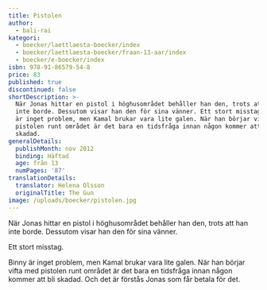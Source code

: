 ```yaml
---
title: Pistolen
author:
  - bali-rai
kategori:
  - boecker/laettlaesta-boecker/index
  - boecker/laettlaesta-boecker/fraan-13-aar/index
  - boecker/e-boecker/index
isbn: 978-91-86579-54-8
price: 83
published: true
discontinued: false
shortDescription: >-
  När Jonas hittar en pistol i höghusområdet behåller han den, trots att han
  inte borde. Dessutom visar han den för sina vänner. Ett stort misstag. Binny
  är inget problem, men Kamal brukar vara lite galen. När han börjar vifta med
  pistolen runt området är det bara en tidsfråga innan någon kommer att bli
  skadad.
generalDetails:
  publishMonth: nov 2012
  binding: Häftad
  age: från 13
  numPages: '87'
translationDetails:
  translator: Helena Olsson
  originalTitle: The Gun
image: /uploads/boecker/pistolen.jpg
---
```

När Jonas hittar en pistol i höghusområdet behåller han den, trots att han inte borde. Dessutom visar han den för sina vänner.

Ett stort misstag.

Binny är inget problem, men Kamal brukar vara lite galen. När han börjar vifta med pistolen runt området är det bara en tidsfråga innan någon kommer att bli skadad. Och det är förstås Jonas som får betala för det.
